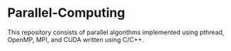 # Parallel-Computing

This repository consists of parallel algorithms implemented using pthread, OpenMP, MPI, and CUDA written using C/C++. 
